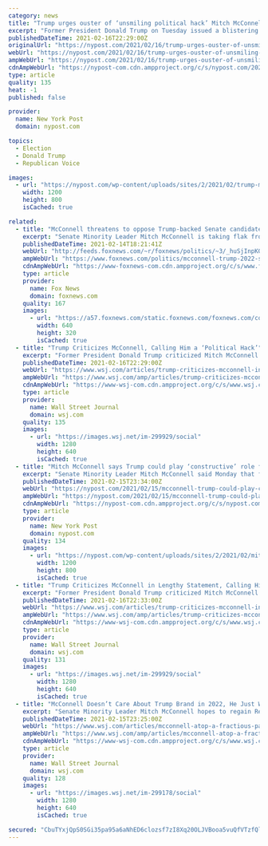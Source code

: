 ```yaml
---
category: news
title: "Trump urges ouster of ‘unsmiling political hack’ Mitch McConnell"
excerpt: "Former President Donald Trump on Tuesday issued a blistering attack on the most powerful Republican in post-Trump Washington, calling Senate Minority Leader Mitch McConnell an “unsmiling political"
publishedDateTime: 2021-02-16T22:29:00Z
originalUrl: "https://nypost.com/2021/02/16/trump-urges-ouster-of-unsmiling-political-hack-mcconnell/"
webUrl: "https://nypost.com/2021/02/16/trump-urges-ouster-of-unsmiling-political-hack-mcconnell/"
ampWebUrl: "https://nypost.com/2021/02/16/trump-urges-ouster-of-unsmiling-political-hack-mcconnell/amp/"
cdnAmpWebUrl: "https://nypost-com.cdn.ampproject.org/c/s/nypost.com/2021/02/16/trump-urges-ouster-of-unsmiling-political-hack-mcconnell/amp/"
type: article
quality: 135
heat: -1
published: false

provider:
  name: New York Post
  domain: nypost.com

topics:
  - Election
  - Donald Trump
  - Republican Voice

images:
  - url: "https://nypost.com/wp-content/uploads/sites/2/2021/02/trump-mcconnell.jpg?quality=90&strip=all&w=1200"
    width: 1200
    height: 800
    isCached: true

related:
  - title: "McConnell threatens to oppose Trump-backed Senate candidates if they are not electable"
    excerpt: "Senate Minority Leader Mitch McConnell is taking flak from former President Donald Trump's closest allies."
    publishedDateTime: 2021-02-14T18:21:41Z
    webUrl: "http://feeds.foxnews.com/~r/foxnews/politics/~3/_huSjInpKGg/mcconnell-trump-2022-senate-elections-republicans"
    ampWebUrl: "https://www.foxnews.com/politics/mcconnell-trump-2022-senate-elections-republicans.amp"
    cdnAmpWebUrl: "https://www-foxnews-com.cdn.ampproject.org/c/s/www.foxnews.com/politics/mcconnell-trump-2022-senate-elections-republicans.amp"
    type: article
    provider:
      name: Fox News
      domain: foxnews.com
    quality: 167
    images:
      - url: "https://a57.foxnews.com/static.foxnews.com/foxnews.com/content/uploads/2020/12/640/320/13877d8a-AP20365749407878-e1609436276614.jpg?ve=1&tl=1"
        width: 640
        height: 320
        isCached: true
  - title: "Trump Criticizes McConnell, Calling Him a ‘Political Hack’"
    excerpt: "Former President Donald Trump criticized Mitch McConnell following the Senate minority leader’s blistering condemnation of Mr. Trump’s actions leading up to the Jan. 6 Capitol riot."
    publishedDateTime: 2021-02-16T22:29:00Z
    webUrl: "https://www.wsj.com/articles/trump-criticizes-mcconnell-in-lengthy-statement-calling-him-a-political-hack-11613513959"
    ampWebUrl: "https://www.wsj.com/amp/articles/trump-criticizes-mcconnell-in-lengthy-statement-calling-him-a-political-hack-11613513959"
    cdnAmpWebUrl: "https://www-wsj-com.cdn.ampproject.org/c/s/www.wsj.com/amp/articles/trump-criticizes-mcconnell-in-lengthy-statement-calling-him-a-political-hack-11613513959"
    type: article
    provider:
      name: Wall Street Journal
      domain: wsj.com
    quality: 135
    images:
      - url: "https://images.wsj.net/im-299929/social"
        width: 1280
        height: 640
        isCached: true
  - title: "Mitch McConnell says Trump could play ‘constructive’ role for Republicans"
    excerpt: "Senate Minority Leader Mitch McConnell said Monday that former President Donald Trump could play a “constructive” role for Republicans after his acquittal for allegedly inciting the"
    publishedDateTime: 2021-02-15T23:34:00Z
    webUrl: "https://nypost.com/2021/02/15/mcconnell-trump-could-play-constructive-role-for-republicans/"
    ampWebUrl: "https://nypost.com/2021/02/15/mcconnell-trump-could-play-constructive-role-for-republicans/amp/"
    cdnAmpWebUrl: "https://nypost-com.cdn.ampproject.org/c/s/nypost.com/2021/02/15/mcconnell-trump-could-play-constructive-role-for-republicans/amp/"
    type: article
    provider:
      name: New York Post
      domain: nypost.com
    quality: 134
    images:
      - url: "https://nypost.com/wp-content/uploads/sites/2/2021/02/mitch.jpg?quality=90&strip=all&w=1200"
        width: 1200
        height: 800
        isCached: true
  - title: "Trump Criticizes McConnell in Lengthy Statement, Calling Him a ‘Political Hack’"
    excerpt: "Former President Donald Trump criticized Mitch McConnell following the Senate minority leader’s blistering condemnation of Mr. Trump’s actions leading up to the Jan. 6 Capitol riot."
    publishedDateTime: 2021-02-16T22:33:00Z
    webUrl: "https://www.wsj.com/articles/trump-criticizes-mcconnell-in-lengthy-statement-calling-him-a-political-hack-11613513959?mod=breakingnews"
    ampWebUrl: "https://www.wsj.com/amp/articles/trump-criticizes-mcconnell-in-lengthy-statement-calling-him-a-political-hack-11613513959"
    cdnAmpWebUrl: "https://www-wsj-com.cdn.ampproject.org/c/s/www.wsj.com/amp/articles/trump-criticizes-mcconnell-in-lengthy-statement-calling-him-a-political-hack-11613513959"
    type: article
    provider:
      name: Wall Street Journal
      domain: wsj.com
    quality: 131
    images:
      - url: "https://images.wsj.net/im-299929/social"
        width: 1280
        height: 640
        isCached: true
  - title: "McConnell Doesn’t Care About Trump Brand in 2022, He Just Wants Electable Candidates"
    excerpt: "Senate Minority Leader Mitch McConnell hopes to regain Republican control of the Senate by channeling the energy among Trump supporters while limiting extreme elements in the party."
    publishedDateTime: 2021-02-15T23:25:00Z
    webUrl: "https://www.wsj.com/articles/mcconnell-atop-a-fractious-party-is-open-to-jumping-into-primary-races-11613423935"
    ampWebUrl: "https://www.wsj.com/amp/articles/mcconnell-atop-a-fractious-party-is-open-to-jumping-into-primary-races-11613423935"
    cdnAmpWebUrl: "https://www-wsj-com.cdn.ampproject.org/c/s/www.wsj.com/amp/articles/mcconnell-atop-a-fractious-party-is-open-to-jumping-into-primary-races-11613423935"
    type: article
    provider:
      name: Wall Street Journal
      domain: wsj.com
    quality: 128
    images:
      - url: "https://images.wsj.net/im-299178/social"
        width: 1280
        height: 640
        isCached: true

secured: "CbuTYxjQpS0SGi35pa95a6aNhED6clozsf7zI8Xq20OLJVBooa5vuQfVTzfQlkSl91SQW4xI7RZng1NOZxFGF3QbvxA4ejicndwHEF8Kalo1g9rAQOrM6QnjYF+TbBqnBxwitnKHnU/xkRpl92y3c1QNoecw5xVAZjPXEcmG+QP4ZKf9uWXf3aIh23qNf1kUQ2HzY7HlPXmu+TUjZe5inWbv/Sx3jaskCWX75T8IgjNSBbU5iXpOkB/N/51bdaF26lODphR3lo3VIi46HylKc3xkg98D5bp9OIdOGvny8sIOqh5fDPbjIX8NnB0W06+fy6VwnbMNZd94HPjNvDtBbqtrpj36KU8BCjfbMfzWZ6I=;12NCiIiqSYpu8DdGGwx8dg=="
---
```


